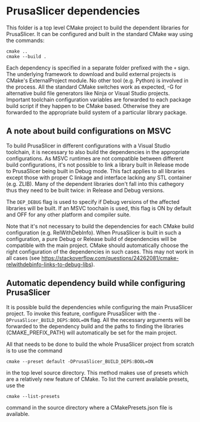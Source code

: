 # PrusaSlicer dependencies

This folder is a top level CMake project to build the dependent libraries for PrusaSlicer. It can be configured and built in the standard CMake way using the commands:

```
cmake .. 
cmake --build .
```

Each dependency is specified in a separate folder prefixed with the `+` sign. The underlying framework to download and build external projects is CMake's ExternalProject module. No other tool (e.g. Python) is involved in the process.
All the standard CMake switches work as expected, -G<generator> for alternative build file generators like Ninja or Visual Studio projects.
Important toolchain configuration variables are forwarded to each package build script if they happen to be CMake based. Otherwise they
are forwarded to the appropriate build system of a particular library package.

## A note about build configurations on MSVC

To build PrusaSlicer in different configurations with a Visual Studio toolchain, it is necessary to also build the dependencies in the appropriate configurations. As MSVC runtimes are not compatible between different build configurations, it's not possible to link a library built in Release mode to PrusaSlicer being built in Debug mode. This fact applies to all libraries except those with proper C linkage and interface lacking any STL container (e.g. ZLIB). Many of the dependent libraries don't fall into this cathegory thus they need to be built twice: in Release and Debug versions.

The `DEP_DEBUG` flag is used to specify if Debug versions of the affected libraries will be built. If an MSVC toochain is used, this flag is ON by default and OFF for any other platform and compiler suite. 

Note that it's not necessary to build the dependencies for each CMake build configuration (e.g. RelWithDebInfo). When PrusaSlicer is built in such a configuration, a pure Debug or Release build of dependencies will be compatible with the main project. CMake should automatically choose the right configuration of the dependencies in such cases. This may not work in all cases (see https://stackoverflow.com/questions/24262081/cmake-relwithdebinfo-links-to-debug-libs). 

## Automatic dependency build while configuring PrusaSlicer

It is possible build the dependencies while configuring the main PrusaSlicer project. To invoke this feature, configure PrusaSlicer with the `-DPrusaSlicer_BUILD_DEPS:BOOL=ON` flag. All the necessary arguments will be forwarded to the dependency build and the paths to finding the libraries (CMAKE_PREFIX_PATH) will automatically be set for the main project.

All that needs to be done to build the whole PrusaSlicer project from scratch is to use the command
```
cmake --preset default -DPrusaSlicer_BUILD_DEPS:BOOL=ON
```

in the top level source directory. This method makes use of presets which are a relatively new feature of CMake. To list the current available presets, use the
```
cmake --list-presets
```
command in the source directory where a CMakePresets.json file is available.